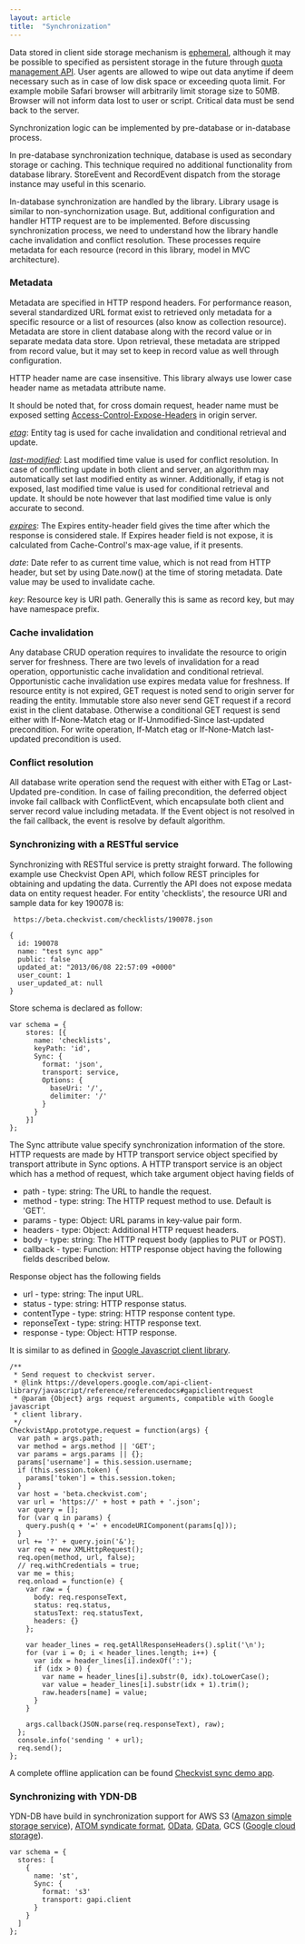 ```yaml
---
layout: article
title:  "Synchronization"
---
```


Data stored in client side storage mechanism is [ephemeral](https://developers.google.com/chrome/whitepapers/storage), although it may be possible to specified as persistent storage in the future through [quota management API](http://www.w3.org/TR/quota-api/). User agents are allowed to wipe out data anytime if deem necessary such as in case of low disk space or exceeding quota limit. For example mobile Safari browser will arbitrarily limit storage size to 50MB. Browser will not inform data lost to user or script. Critical data must be send back to the server.

Synchronization logic can be implemented by pre-database or in-database process.

In pre-database synchronization technique, database is used as secondary storage or caching. This technique required no additional functionality from database library. StoreEvent and RecordEvent dispatch from the storage instance may useful in this scenario.

In-database synchronization are handled by the library. Library usage is similar to non-synchornization usage. But, additional configuration and handler HTTP request are to be implemented. Before discussing synchronization process, we need to understand how the library handle cache invalidation and conflict resolution. These processes require metadata for each resource (record in this library, model in MVC architecture).

### Metadata ###

Metadata are specified in HTTP respond headers. For performance reason, several standardized URL format exist to retrieved only metadata for a specific resource or a list of resources (also know as collection resource). Metadata are store in client database along with the record value or in separate medata data store. Upon retrieval, these metadata are stripped from record value, but it may set to keep in record value as well through configuration.

HTTP header name are case insensitive. This library always use lower case header name as metadata attribute name.

It should be noted that, for cross domain request, header name must be exposed setting [Access-Control-Expose-Headers](https://developer.mozilla.org/en-US/docs/HTTP/Access_control_CORS) in origin server.

[*etag*](http://www.w3.org/Protocols/rfc2616/rfc2616-sec3.html#sec3.11): Entity tag is used for cache invalidation and conditional retrieval and update.

[*last-modified*](http://www.w3.org/Protocols/rfc2616/rfc2616-sec14.html#sec14.29): Last modified time value is used for conflict resolution. In case of conflicting update in both client and server, an algorithm may automatically set last modified entity as winner. Additionally, if etag is not exposed, last modified time value is used for conditional retrieval and update. It should be note however that last modified time value is only accurate to second.

[*expires*](http://www.w3.org/Protocols/rfc2616/rfc2616-sec14.html#sec14.21): The Expires entity-header field gives the time after which the response is considered stale. If Expires header field is not expose, it is calculated from Cache-Control's max-age value, if it presents.

*date*: Date refer to as current time value, which is not read from HTTP header, but set by using Date.now() at the time of storing metadata. Date value may be used to invalidate cache.

*key*: Resource key is URI path. Generally this is same as record key, but may have namespace prefix.

### Cache invalidation ###

Any database CRUD operation requires to invalidate the resource to origin server for freshness. There are two levels of invalidation for a read operation, opportunistic cache invalidation and conditional retrieval. Opportunistic cache invalidation use expires medata value for freshness. If resource entity is not expired, GET request is noted send to origin server for reading the entity. Immutable store also never send GET request if a record exist in the client database. Otherwise a conditional GET request is send either with If-None-Match etag or If-Unmodified-Since last-updated precondition. For write operation, If-Match etag or If-None-Match last-updated precondition is used.

### Conflict resolution ###

 All database write operation send the request with either with ETag or Last-Updated  pre-condition. In case of failing precondition, the deferred object invoke fail callback with ConflictEvent, which encapsulate both client and server record value including metadata. If the Event object is not resolved in the fail callback, the event is resolve by default algorithm.

### Synchronizing with a RESTful service ###

Synchronizing with RESTful service is pretty straight forward. The following example use Checkvist Open API, which follow REST principles for obtaining and updating the data. Currently the API does not expose medata data on entity request header. For entity 'checklists', the resource URI and sample data for key 190078 is:

     https://beta.checkvist.com/checklists/190078.json

    {
      id: 190078
      name: "test sync app"
      public: false
      updated_at: "2013/06/08 22:57:09 +0000"
      user_count: 1
      user_updated_at: null
    }

Store schema is declared as follow:

    var schema = {
        stores: [{
          name: 'checklists',
          keyPath: 'id',
          Sync: {
            format: 'json',
            transport: service,
            Options: {
              baseUri: '/',
              delimiter: '/'
            }
          }
        }]
    };

The Sync attribute value specify synchronization information of the store. HTTP requests are made by HTTP transport service object specified by transport attribute in Sync options. A HTTP transport service is an object which has a method of request, which take argument object having fields of

 * path - type: string: The URL to handle the request.
 * method - type: string: The HTTP request method to use. Default is 'GET'.
 * params - type: Object: URL params in key-value pair form.
 * headers - type: Object: Additional HTTP request headers.
 * body - type: string: The HTTP request body (applies to PUT or POST).
 * callback - type: Function: HTTP response object having the following fields described below.

Response object has the following fields

 * url - type: string: The input URL.
 * status - type: string: HTTP response status.
 * contentType - type: string: HTTP response content type.
 * reponseText - type: string: HTTP response text.
 * response - type: Object: HTTP response.

It is similar to as defined in [Google Javascript client library](https://code.google.com/p/google-api-javascript-client/wiki/ReferenceDocs).


    /**
     * Send request to checkvist server.
     * @link https://developers.google.com/api-client-library/javascript/reference/referencedocs#gapiclientrequest
     * @param {Object} args request arguments, compatible with Google javascript
     * client library.
     */
    CheckvistApp.prototype.request = function(args) {
      var path = args.path;
      var method = args.method || 'GET';
      var params = args.params || {};
      params['username'] = this.session.username;
      if (this.session.token) {
        params['token'] = this.session.token;
      }
      var host = 'beta.checkvist.com';
      var url = 'https://' + host + path + '.json';
      var query = [];
      for (var q in params) {
        query.push(q + '=' + encodeURIComponent(params[q]));
      }
      url += '?' + query.join('&');
      var req = new XMLHttpRequest();
      req.open(method, url, false);
      // req.withCredentials = true;
      var me = this;
      req.onload = function(e) {
        var raw = {
          body: req.responseText,
          status: req.status,
          statusText: req.statusText,
          headers: {}
        };

        var header_lines = req.getAllResponseHeaders().split('\n');
        for (var i = 0; i < header_lines.length; i++) {
          var idx = header_lines[i].indexOf(':');
          if (idx > 0) {
            var name = header_lines[i].substr(0, idx).toLowerCase();
            var value = header_lines[i].substr(idx + 1).trim();
            raw.headers[name] = value;
          }
        }

        args.callback(JSON.parse(req.responseText), raw);
      };
      console.info('sending ' + url);
      req.send();
    };

A complete offline application can be found [Checkvist sync demo app](http://dev.yathit.com/demo/checkvist/checkvist-sync.html).

### Synchronizing with YDN-DB ###

YDN-DB have build in synchronization support for AWS S3 ([Amazon simple storage service](http://aws.amazon.com/documentation/s3/)), [ATOM syndicate format](http://www.ietf.org/rfc/rfc4287.txt), [OData](http://odata.org/), [GData](https://developers.google.com/gdata/), GCS ([Google cloud storage](https://developers.google.com/storage/)).

    var schema = {
      stores: [
        {
          name: 'st',
          Sync: {
            format: 's3'
            transport: gapi.client
          }
        }
      ]
    };

